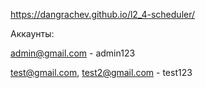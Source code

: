 https://dangrachev.github.io/l2_4-scheduler/

Аккаунты:

admin@gmail.com - admin123

test@gmail.com, test2@gmail.com - test123